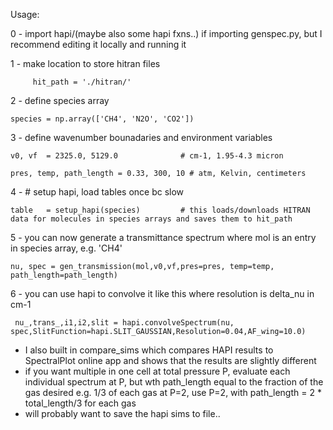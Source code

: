 Usage:

0 - import hapi/(maybe also some hapi fxns..) if importing genspec.py, but I recommend editing it locally and running it

1 - make location to store hitran files

    	 hit_path = './hitran/'
	 
2 - define species array

    species = np.array(['CH4', 'N2O', 'CO2'])

3 - define wavenumber bounadaries and environment variables

    v0, vf  = 2325.0, 5129.0			  # cm-1, 1.95-4.3 micron
    
    pres, temp, path_length = 0.33, 300, 10	# atm, Kelvin, centimeters

4 - # setup hapi, load tables once bc slow

    table   = setup_hapi(species)		  # this loads/downloads HITRAN data for molecules in species arrays and saves them to hit_path

5 - you can now generate a transmittance spectrum where mol is an entry in species array, e.g. 'CH4'

    nu, spec = gen_transmission(mol,v0,vf,pres=pres, temp=temp, path_length=path_length)

6 - you can use hapi to convolve it like this where resolution is delta_nu in cm-1

     nu_,trans_,i1,i2,slit = hapi.convolveSpectrum(nu, spec,SlitFunction=hapi.SLIT_GAUSSIAN,Resolution=0.04,AF_wing=10.0)

* I also built in compare_sims which compares HAPI results to SpectralPlot online app and shows that the results are slightly different
* if you want multiple in one cell at total pressure P, evaluate each individual spectrum at P, but wth path_length equal to the fraction of the gas desired e.g. 1/3 of each gas at P=2, use P=2, with path_length = 2 * total_length/3 for each gas
* will probably want to save the hapi sims to file..



